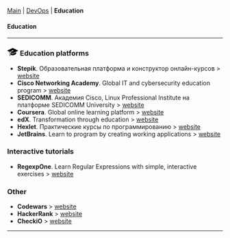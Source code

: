 [Main](README.md) | [DevOps](devops.md) | __Education__

#### Education
***

### ![Education](img/education_logo_.png) Education platforms
+ __Stepik__. Образовательная платформа и конструктор
онлайн-курсов > [website](https://stepik.org/)
+ __Cisco Networking Academy__. Global IT and cybersecurity education program > [website](https://www.netacad.com/)
+ __SEDICOMM__. Академия Cisco, Linux Professional Institute на платформе SEDICOMM University > [website](https://edu-cisco.org/)
+ __Coursera__. Global online learning platform > [website](https://www.coursera.org/)
+ __edX__. Transformation through education > [website](https://www.edx.org/)
+ __Hexlet__. Практические курсы по программированию > [website](https://hexlet.io/)
+ __JetBrains__. Learn to program by creating working applications > [website](https://www.jetbrains.com/academy/)


### Interactive tutorials
+ __RegexpOne__. Learn Regular Expressions with simple, interactive exercises > [website](https://regexone.com/)


### Other
+ __Codewars__ > [website](https://www.codewars.com/)
+ __HackerRank__ > [website](https://www.hackerrank.com/)
+ __CheckiO__ > [website](https://checkio.org/)

***